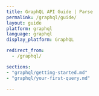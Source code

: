 ```yaml
---
title: GraphQL API Guide | Parse
permalink: /graphql/guide/
layout: guide
platform: graphql
language: graphql
display_platform: GraphQL

redirect_from:
  - /graphql/

sections:
- "graphql/getting-started.md"
- "graphql/your-first-query.md"

---
```

